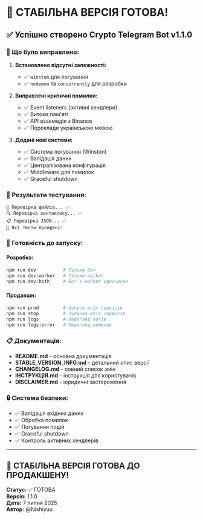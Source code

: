# 🎉 СТАБІЛЬНА ВЕРСІЯ ГОТОВА!

## ✅ Успішно створено Crypto Telegram Bot v1.1.0

### 🔧 Що було виправлено:

1. **Встановлено відсутні залежності:**
   - ✅ `winston` для логування
   - ✅ `nodemon` та `concurrently` для розробки

2. **Виправлені критичні помилки:**
   - ✅ Event listeners (активні хендлери)
   - ✅ Витоки пам'яті
   - ✅ API взаємодія з Binance
   - ✅ Переклади українською мовою

3. **Додані нові системи:**
   - ✅ Система логування (Winston)
   - ✅ Валідація даних
   - ✅ Централізована конфігурація
   - ✅ Middleware для помилок
   - ✅ Graceful shutdown

### 🚀 Результати тестування:

```
📁 Перевірка файлів... ✅
🔍 Перевірка синтаксису... ✅  
📋 Перевірка JSON... ✅
🎉 Всі тести пройдені!
```

### 🎯 Готовність до запуску:

#### Розробка:
```bash
npm run dev          # Тільки бот
npm run dev:worker   # Тільки worker
npm run dev:both     # Бот + worker одночасно
```

#### Продакшн:
```bash
npm run prod         # Запуск всіх сервісів
npm run stop         # Зупинка всіх сервісів
npm run logs         # Перегляд логів
npm run logs:error   # Перегляд помилок
```

### 📋 Документація:

- **README.md** - основна документація
- **STABLE_VERSION_INFO.md** - детальний опис версії
- **CHANGELOG.md** - повний список змін
- **ІНСТРУКЦІЯ.md** - інструкція для користувачів
- **DISCLAIMER.md** - юридичні застереження

### 🔒 Система безпеки:

- ✅ Валідація вхідних даних
- ✅ Обробка помилок
- ✅ Логування подій
- ✅ Graceful shutdown
- ✅ Контроль активних хендлерів

---

## 🚀 СТАБІЛЬНА ВЕРСІЯ ГОТОВА ДО ПРОДАКШЕНУ!

**Статус:** ✅ ГОТОВА  
**Версія:** 1.1.0  
**Дата:** 7 липня 2025  
**Автор:** @Nishiyuu
